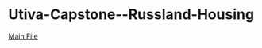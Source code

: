 # Utiva-Capstone--Russland-Housing
[Main File](https://github.com/XVI-IX/Utiva-Capstone--Russland-Housing/blob/main/Sberbank_housing.ipynb)
